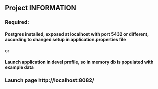 ## Project INFORMATION
### Required: 
#### Postgres installed, exposed at localhost with port 5432 or different, according to changed setup in application.properties file 

or

#### Launch application in devel profile, so in memory db is populated with example data

### Launch page http://localhost:8082/